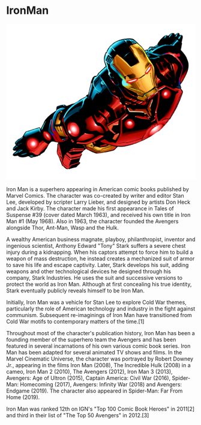 # IronMan
![ironman should be here](..\static\images\ironman1.png)

Iron Man is a superhero appearing in American comic books published by Marvel Comics. The character was co-created by writer and editor Stan Lee, developed by scripter Larry Lieber, and designed by artists Don Heck and Jack Kirby. The character made his first appearance in Tales of Suspense #39 (cover dated March 1963), and received his own title in Iron Man #1 (May 1968). Also in 1963, the character founded the Avengers alongside Thor, Ant-Man, Wasp and the Hulk.

A wealthy American business magnate, playboy, philanthropist, inventor and ingenious scientist, Anthony Edward "Tony" Stark suffers a severe chest injury during a kidnapping. When his captors attempt to force him to build a weapon of mass destruction, he instead creates a mechanized suit of armor to save his life and escape captivity. Later, Stark develops his suit, adding weapons and other technological devices he designed through his company, Stark Industries. He uses the suit and successive versions to protect the world as Iron Man. Although at first concealing his true identity, Stark eventually publicly reveals himself to be Iron Man.

Initially, Iron Man was a vehicle for Stan Lee to explore Cold War themes, particularly the role of American technology and industry in the fight against communism. Subsequent re-imaginings of Iron Man have transitioned from Cold War motifs to contemporary matters of the time.[1]

Throughout most of the character's publication history, Iron Man has been a founding member of the superhero team the Avengers and has been featured in several incarnations of his own various comic book series. Iron Man has been adapted for several animated TV shows and films. In the Marvel Cinematic Universe, the character was portrayed by Robert Downey Jr., appearing in the films Iron Man (2008), The Incredible Hulk (2008) in a cameo, Iron Man 2 (2010), The Avengers (2012), Iron Man 3 (2013), Avengers: Age of Ultron (2015), Captain America: Civil War (2016), Spider-Man: Homecoming (2017), Avengers: Infinity War (2018) and Avengers: Endgame (2019). The character also appeared in Spider-Man: Far From Home (2019).

Iron Man was ranked 12th on IGN's "Top 100 Comic Book Heroes" in 2011[2] and third in their list of "The Top 50 Avengers" in 2012.[3]